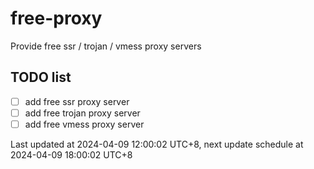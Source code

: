 
# free-proxy
Provide free ssr / trojan / vmess proxy servers


## TODO list
- [ ] add free ssr proxy server
- [ ] add free trojan proxy server
- [ ] add free vmess proxy server

Last updated at 2024-04-09 12:00:02 UTC+8, next update schedule at 2024-04-09 18:00:02 UTC+8

